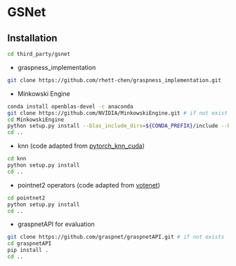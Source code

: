 

# GSNet

## Installation

```bash
cd third_party/gsnet
```

- graspness_implementation

```bash
git clone https://github.com/rhett-chen/graspness_implementation.git
```

- Minkowski Engine

```bash
conda install openblas-devel -c anaconda
git clone https://github.com/NVIDIA/MinkowskiEngine.git # if not exist
cd MinkowskiEngine
python setup.py install --blas_include_dirs=${CONDA_PREFIX}/include --blas=openblas
cd ..
```

- knn (code adapted from [pytorch_knn_cuda](https://github.com/chrischoy/pytorch_knn_cuda))

```bash
cd knn
python setup.py install
cd ..
```

- pointnet2 operators (code adapted from [votenet](https://github.com/facebookresearch/votenet))

```bash
cd pointnet2
python setup.py install
cd ..
```

- graspnetAPI for evaluation

```bash
git clone https://github.com/graspnet/graspnetAPI.git # if not exists
cd graspnetAPI
pip install .
cd ..
```

